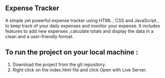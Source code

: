 ## Expense Tracker

A simple yet powerful expense tracker using HTML , CSS and  JavaScript , to keep track of your daily expenses and monitor your expense. It includes features to add new expenses ,calculate totals and display the data in a clean and a user-friendly format.


## To run the project on your local machine :

1. Download the project from the git repository.
2. Right click on the index.html file and click Open with Live Server.
